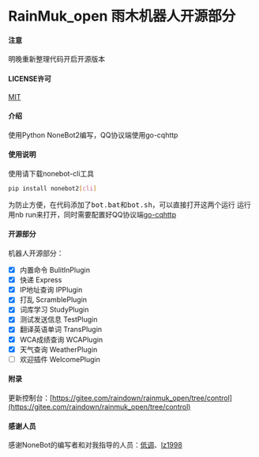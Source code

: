 # RainMuk_open 雨木机器人开源部分

#### 注意
明晚重新整理代码开启开源版本

#### LICENSE许可
[MIT](https://gitee.com/raindown/rainmuk_open/blob/master/LICENSE)

#### 介绍
使用Python NoneBot2编写，QQ协议端使用go-cqhttp

#### 使用说明

使用请下载nonebot-cli工具

```sh
pip install nonebot2[cli]
```

为防止方便，在代码添加了<kbd>bot.bat</kbd>和<kbd>bot.sh</kbd>，可以直接打开这两个运行
运行用nb run来打开，同时需要配置好QQ协议端[go-cqhttp](https://github.com/Mrs4s/go-cqhttp/releases/tag/v0.9.28)

#### 开源部分

机器人开源部分：

- [x] 内置命令 BulitInPlugin
- [x] 快递 Express
- [x] IP地址查询 IPPlugin
- [x] 打乱 ScramblePlugin
- [x] 词库学习 StudyPlugin
- [x] 测试发送信息 TestPlugin
- [x] 翻译英语单词 TransPlugin
- [x] WCA成绩查询 WCAPlugin
- [x] 天气查询 WeatherPlugin
- [ ] 欢迎插件 WelcomePlugin

#### 附录
更新控制台：[https://gitee.com/raindown/rainmuk_open/tree/control](https://gitee.com/raindown/rainmuk_open/tree/control)

#### 感谢人员
感谢NoneBot的编写者和对我指导的人员：[低调](https://github.com/yanyongyu)、[lz1998](https://github.com/lz1998)